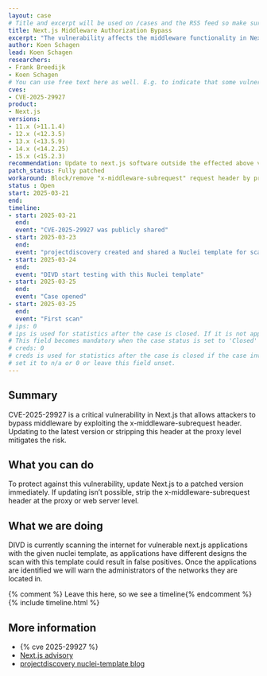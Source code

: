 ```yaml
---
layout: case
# Title and excerpt will be used on /cases and the RSS feed so make sure they reflect the case well
title: Next.js Middleware Authorization Bypass
excerpt: "The vulnerability affects the middleware functionality in Next.js, an attacker can completely circumvent these middleware controls by adding a specially crafted "x-middleware-subrequest" header to their HTTP requests.
author: Koen Schagen
lead: Koen Schagen
researchers:
- Frank Breedijk
- Koen Schagen
# You can use free text here as well. E.g. to indicate that some vulnerabilities don't have CVEs assigned (yet).
cves:
- CVE-2025-29927
product: 
- Next.js
versions: 
- 11.x (>11.1.4)
- 12.x (<12.3.5)
- 13.x (<13.5.9)
- 14.x (<14.2.25)
- 15.x (<15.2.3)
recommendation: Update to next.js software outside the effected above versions.
patch_status: Fully patched
workaround: Block/remove "x-middleware-subrequest" request header by proxy or WAF firewall
status : Open
start: 2025-03-21
end: 
timeline:
- start: 2025-03-21
  end:
  event: "CVE-2025-29927 was publicly shared"
- start: 2025-03-23
  end:
  event: "projectdiscovery created and shared a Nuclei template for scanning"
- start: 2025-03-24
  end:
  event: "DIVD start testing with this Nuclei template"
- start: 2025-03-25
  end:
  event: "Case opened"
- start: 2025-03-25
  end:
  event: "First scan"
# ips: 0 
# ips is used for statistics after the case is closed. If it is not applicable, you can set IPs to n/a (e.g. stolen credentials)
# This field becomes mandatory when the case status is set to 'Closed'
# creds: 0 
# creds is used for statistics after the case is closed if the case involves stolen credentials. If it is not applicable, you can
# set it to n/a or 0 or leave this field unset.
---
```

## Summary

CVE-2025-29927 is a critical vulnerability in Next.js that allows attackers to bypass middleware by exploiting the x-middleware-subrequest header. Updating to the latest version or stripping this header at the proxy level mitigates the risk.

## What you can do

To protect against this vulnerability, update Next.js to a patched version immediately. If updating isn’t possible, strip the x-middleware-subrequest header at the proxy or web server level.

## What we are doing

DIVD is currently scanning the internet for vulnerable next.js applications with the given nuclei template, as applications have different designs the scan with this template could result in false positives. Once the applications are identified we will warn the administrators of the networks they are located in.

{% comment %}  Leave this here, so we see a timeline{% endcomment %}
{% include timeline.html %}

## More information
* {% cve 2025-29927 %}
* [Next.js advisory]([https://security.paloaltonetworks.com/CVE-2025-0108](https://github.com/vercel/next.js/security/advisories/GHSA-f82v-jwr5-mffw))
* [projectdiscovery nuclei-template blog](https://projectdiscovery.io/blog/nextjs-middleware-authorization-bypass)
